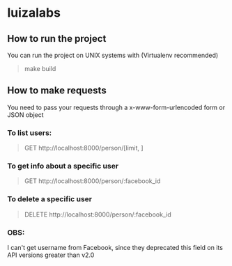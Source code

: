 # luizalabs

## How to run the project
You can run the project on UNIX systems with (Virtualenv recommended)
> make build

## How to make requests
You need to pass your requests through a x-www-form-urlencoded form or JSON object

### To list users:
> GET http://localhost:8000/person/[limit, ]

### To get info about a specific user
> GET http://localhost:8000/person/:facebook_id

### To delete a specific user
> DELETE http://localhost:8000/person/:facebook_id

### OBS:
I can't get username from Facebook, since they deprecated this field on its API versions greater than v2.0
